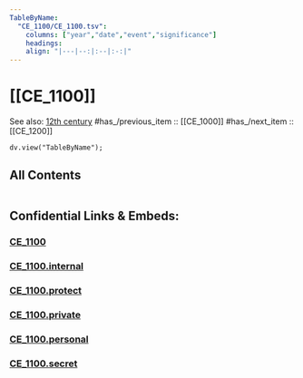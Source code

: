 ```yaml
---
TableByName:
  "CE_1100/CE_1100.tsv": 
    columns: ["year","date","event","significance"]
    headings: 
    align: "|---|--:|:--|:-:|"
---
```


# [[CE_1100]] 

See also: [12th century](https://en.wikipedia.org/wiki/12th_century "12th century")
#has_/previous_item :: [[CE_1000]] 
#has_/next_item  :: [[CE_1200]] 


``` dataviewjs
dv.view("TableByName");
```




## All Contents

```folderv
```





## Confidential Links & Embeds: 

### [CE_1100](/_public/Time-Ages/human-ages/History~CE/CE_1100.md) 

### [CE_1100.internal](/_internal/Time-Ages/human-ages/History~CE/CE_1100.internal.md) 

### [CE_1100.protect](/_protect/Time-Ages/human-ages/History~CE/CE_1100.protect.md) 

### [CE_1100.private](/_private/Time-Ages/human-ages/History~CE/CE_1100.private.md) 

### [CE_1100.personal](/_personal/Time-Ages/human-ages/History~CE/CE_1100.personal.md) 

### [CE_1100.secret](/_secret/Time-Ages/human-ages/History~CE/CE_1100.secret.md) 

